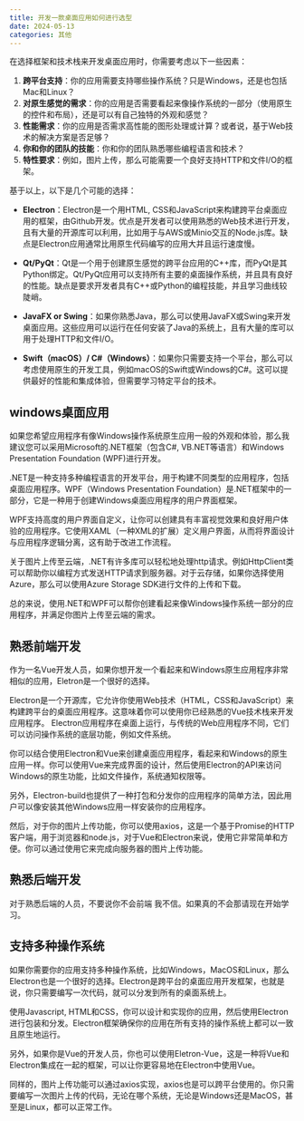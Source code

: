 ```yaml
---
title: 开发一款桌面应用如何进行选型
date: 2024-05-13
categories: 其他
---
```


在选择框架和技术栈来开发桌面应用时，你需要考虑以下一些因素：

1. **跨平台支持**：你的应用需要支持哪些操作系统？只是Windows，还是也包括Mac和Linux？
2. **对原生感觉的需求**：你的应用是否需要看起来像操作系统的一部分（使用原生的控件和布局），还是可以有自己独特的外观和感觉？
3. **性能需求**：你的应用是否需求高性能的图形处理或计算？或者说，基于Web技术的解决方案是否足够？
4. **你和你的团队的技能**：你和你的团队熟悉哪些编程语言和技术？
5. **特性要求**：例如，图片上传，那么可能需要一个良好支持HTTP和文件I/O的框架。

基于以上，以下是几个可能的选择：

- **Electron**：Electron是一个用HTML, CSS和JavaScript来构建跨平台桌面应用的框架，由Github开发。优点是开发者可以使用熟悉的Web技术进行开发，且有大量的开源库可以利用，比如用于与AWS或Minio交互的Node.js库。缺点是Electron应用通常比用原生代码编写的应用大并且运行速度慢。

- **Qt/PyQt**：Qt是一个用于创建原生感觉的跨平台应用的C++库，而PyQt是其Python绑定。Qt/PyQt应用可以支持所有主要的桌面操作系统，并且具有良好的性能。缺点是要求开发者具有C++或Python的编程技能，并且学习曲线较陡峭。

- **JavaFX or Swing**：如果你熟悉Java，那么可以使用JavaFX或Swing来开发桌面应用。这些应用可以运行在任何安装了Java的系统上，且有大量的库可以用于处理HTTP和文件I/O。

- **Swift（macOS）/ C#（Windows）**：如果你只需要支持一个平台，那么可以考虑使用原生的开发工具，例如macOS的Swift或Windows的C#。这可以提供最好的性能和集成体验，但需要学习特定平台的技术。

## windows桌面应用

如果您希望应用程序有像Windows操作系统原生应用一般的外观和体验，那么我建议您可以采用Microsoft的.NET框架（包含C#, VB.NET等语言）和Windows Presentation Foundation (WPF)进行开发。

.NET是一种支持多种编程语言的开发平台，用于构建不同类型的应用程序，包括桌面应用程序。WPF（Windows Presentation Foundation）是.NET框架中的一部分，它是一种用于创建Windows桌面应用程序的用户界面框架。

WPF支持高度的用户界面自定义，让你可以创建具有丰富视觉效果和良好用户体验的应用程序。它使用XAML（一种XML的扩展）定义用户界面，从而将界面设计与应用程序逻辑分离，这有助于改进工作流程。

关于图片上传至云端，.NET有许多库可以轻松地处理http请求。例如HttpClient类可以帮助你以编程方式发送HTTP请求到服务器。对于云存储，如果你选择使用Azure，那么可以使用Azure Storage SDK进行文件的上传和下载。

总的来说，使用.NET和WPF可以帮你创建看起来像Windows操作系统一部分的应用程序，并满足你图片上传至云端的需求。

## 熟悉前端开发

作为一名Vue开发人员，如果你想开发一个看起来和Windows原生应用程序非常相似的应用，Eletron是一个很好的选择。

Electron是一个开源库，它允许你使用Web技术（HTML，CSS和JavaScript）来构建跨平台的桌面应用程序。这意味着你可以使用你已经熟悉的Vue技术栈来开发应用程序。 Electron应用程序在桌面上运行，与传统的Web应用程序不同，它们可以访问操作系统的底层功能，例如文件系统。

你可以结合使用Electron和Vue来创建桌面应用程序，看起来和Windows的原生应用一样。你可以使用Vue来完成界面的设计，然后使用Electron的API来访问Windows的原生功能，比如文件操作，系统通知权限等。

另外，Electron-build也提供了一种打包和分发你的应用程序的简单方法，因此用户可以像安装其他Windows应用一样安装你的应用程序。

然后，对于你的图片上传功能，你可以使用axios，这是一个基于Promise的HTTP客户端，用于浏览器和node.js，对于Vue和Electron来说，使用它非常简单和方便。你可以通过使用它来完成向服务器的图片上传功能。

## 熟悉后端开发

对于熟悉后端的人员，不要说你不会前端 我不信。如果真的不会那请现在开始学习。

## 支持多种操作系统

如果你需要你的应用支持多种操作系统，比如Windows，MacOS和Linux，那么Electron也是一个很好的选择。Electron是跨平台的桌面应用开发框架，也就是说，你只需要编写一次代码，就可以分发到所有的桌面系统上。

使用Javascript, HTML和CSS，你可以设计和实现你的应用，然后使用Electron进行包装和分发。Electron框架确保你的应用在所有支持的操作系统上都可以一致且原生地运行。

另外，如果你是Vue的开发人员，你也可以使用Eletron-Vue，这是一种将Vue和Electron集成在一起的框架，可以让你更容易地在Electron中使用Vue。

同样的，图片上传功能可以通过axios实现，axios也是可以跨平台使用的。你只需要编写一次图片上传的代码，无论在哪个系统，无论是Windows还是MacOS，甚至是Linux，都可以正常工作。
